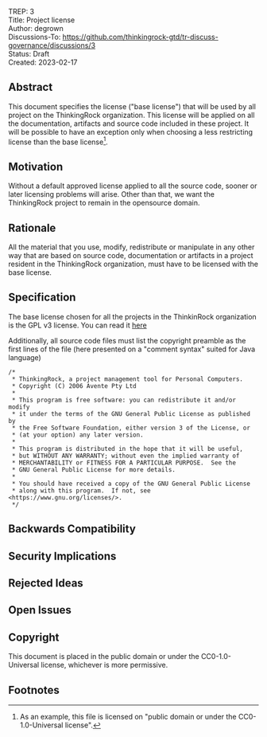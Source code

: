 TREP: 3<br/>
Title: Project license<br/>
Author: degrown<br/>
Discussions-To: https://github.com/thinkingrock-gtd/tr-discuss-governance/discussions/3<br/>
Status: Draft<br/>
Created: 2023-02-17<br/>


## Abstract

This document specifies the license ("base license") that will be used by all project on the ThinkingRock organization.
This license will be applied on all the documentation, artifacts and source code included in these project.
It will be possible to have an exception only when choosing a less restricting license than the base license[^1].


## Motivation

Without a default approved license applied to all the source code, sooner or later licensing problems will arise.
Other than that, we want the ThinkingRock project to remain in the opensource domain. 


## Rationale

All the material that you use, modify, redistribute or manipulate in any other way that are based on source code, documentation or artifacts in a project resident in the ThinkingRock organization, must have to be licensed with the base license. 


## Specification

The base license chosen for all the projects in the ThinkinRock organization is the GPL v3 license.
You can read it [here](https://www.gnu.org/licenses/gpl-3.0.en.html)

Additionally, all source code files must list the copyright preamble as the first lines of the file
(here presented on a "comment syntax" suited for Java language)

```
/*
 * ThinkingRock, a project management tool for Personal Computers. 
 * Copyright (C) 2006 Avente Pty Ltd
 * 
 * This program is free software: you can redistribute it and/or modify
 * it under the terms of the GNU General Public License as published by
 * the Free Software Foundation, either version 3 of the License, or
 * (at your option) any later version.
 * 
 * This program is distributed in the hope that it will be useful,
 * but WITHOUT ANY WARRANTY; without even the implied warranty of
 * MERCHANTABILITY or FITNESS FOR A PARTICULAR PURPOSE.  See the
 * GNU General Public License for more details.
 * 
 * You should have received a copy of the GNU General Public License
 * along with this program.  If not, see <https://www.gnu.org/licenses/>.
 */
```

## Backwards Compatibility


## Security Implications


## Rejected Ideas


## Open Issues


## Copyright

This document is placed in the public domain or under the CC0-1.0-Universal license,
whichever is more permissive.


## Footnotes

[^1]: As an example, this file is licensed on "public domain or under the CC0-1.0-Universal license".
